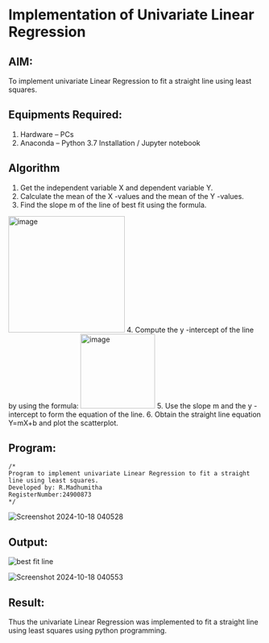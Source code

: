 # Implementation of Univariate Linear Regression
## AIM:
To implement univariate Linear Regression to fit a straight line using least squares.

## Equipments Required:
1. Hardware – PCs
2. Anaconda – Python 3.7 Installation / Jupyter notebook

## Algorithm
1. Get the independent variable X and dependent variable Y.
2. Calculate the mean of the X -values and the mean of the Y -values.
3. Find the slope m of the line of best fit using the formula. 
<img width="231" alt="image" src="https://user-images.githubusercontent.com/93026020/192078527-b3b5ee3e-992f-46c4-865b-3b7ce4ac54ad.png">
4. Compute the y -intercept of the line by using the formula:
<img width="148" alt="image" src="https://user-images.githubusercontent.com/93026020/192078545-79d70b90-7e9d-4b85-9f8b-9d7548a4c5a4.png">
5. Use the slope m and the y -intercept to form the equation of the line.
6. Obtain the straight line equation Y=mX+b and plot the scatterplot.

## Program:
```
/*
Program to implement univariate Linear Regression to fit a straight line using least squares.
Developed by: R.Madhumitha
RegisterNumber:24900873  
*/
```

![Screenshot 2024-10-18 040528](https://github.com/user-attachments/assets/451395e8-cfa5-427a-87f5-0fb484690ddd)


## Output:
![best fit line](sam.png)


![Screenshot 2024-10-18 040553](https://github.com/user-attachments/assets/ab2ed3f7-b53b-4036-ad38-7b54d8be438b)


## Result:
Thus the univariate Linear Regression was implemented to fit a straight line using least squares using python programming.
